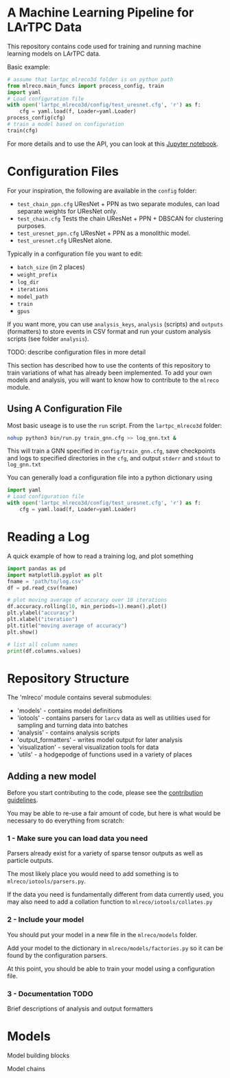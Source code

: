 # A Machine Learning Pipeline for LArTPC Data

This repository contains code used for training and running machine learning models on LArTPC data.

Basic example:
```python
# assume that lartpc_mlreco3d folder is on python path
from mlreco.main_funcs import process_config, train
import yaml
# Load configuration file
with open('lartpc_mlreco3d/config/test_uresnet.cfg', 'r') as f:
    cfg = yaml.load(f, Loader=yaml.Loader)
process_config(cfg)
# train a model based on configuration
train(cfg)
```
For more details and to use the API, you can look at this [Jupyter notebook](http://stanford.edu/~ldomine/Demo.html).

# Configuration Files

For your inspiration, the following are available in the `config` folder:
* `test_chain_ppn.cfg` UResNet + PPN as two separate modules, can load separate weights for UResNet only.
* `test_chain.cfg` Tests the chain UResNet + PPN + DBSCAN for clustering purposes.
* `test_uresnet_ppn.cfg` UResNet + PPN as a monolithic model.
* `test_uresnet.cfg` UResNet alone.


Typically in a configuration file you want to edit:
* `batch_size` (in 2 places)
* `weight_prefix`
* `log_dir`
* `iterations`
* `model_path`
* `train`
* `gpus`


If you want more, you can use `analysis_keys`, `analysis` (scripts) and `outputs` (formatters)
to store events in CSV format and run your custom analysis scripts (see folder `analysis`).

TODO: describe configuration files in more detail

This section has described how to use the contents of this repository to train variations of what has already been implemented.  To add your own models and analysis, you will want to know how to contribute to the `mlreco` module.

## Using A Configuration File

Most basic useage is to use the `run` script.  From the `lartpc_mlreco3d` folder:
```bash
nohup python3 bin/run.py train_gnn.cfg >> log_gnn.txt &
```
This will train a GNN specified in `config/train_gnn.cfg`, save checkpoints and logs to specified directories in the `cfg`, and output `stderr` and `stdout` to `log_gnn.txt`

You can generally load a configuration file into a python dictionary using
```python
import yaml
# Load configuration file
with open('lartpc_mlreco3d/config/test_uresnet.cfg', 'r') as f:
    cfg = yaml.load(f, Loader=yaml.Loader)
```

# Reading a Log

A quick example of how to read a training log, and plot something
```python
import pandas as pd
import matplotlib.pyplot as plt
fname = 'path/to/log.csv'
df = pd.read_csv(fname)

# plot moving average of accuracy over 10 iterations
df.accuracy.rolling(10, min_periods=1).mean().plot()
plt.ylabel("accuracy")
plt.xlabel("iteration")
plt.title("moving average of accuracy")
plt.show()

# list all column names
print(df.columns.values)
```


# Repository Structure

The 'mlreco' module contains several submodules:
* 'models' - contains model definitions
* 'iotools' - contains parsers for `larcv` data as well as utilities used for sampling and turning data into batches
* 'analysis' - contains analysis scripts
* 'output_formatters' - writes model output for later analysis
* 'visualization' - several visualization tools for data
* 'utils' - a hodgepodge of functions used in a variety of places

## Adding a new model

Before you start contributing to the code, please see the [contribution guidelines](contributing.md).

You may be able to re-use a fair amount of code, but here is what would be necessary to do everything from scratch:

### 1 - Make sure you can load data you need

Parsers already exist for a variety of sparse tensor outputs as well as particle outputs.

The most likely place you would need to add something is to `mlreco/iotools/parsers.py`.

If the data you need is fundamentally different from data currently used, you may also need to add a collation function to `mlreco/iotools/collates.py`

### 2 - Include your model

You should put your model in a new file in the `mlreco/models` folder.

Add your model to the dictionary in `mlreco/models/factories.py` so it can be found by the configuration parsers.

At this point, you should be able to train your model using a configuration file.

### 3 - Documentation TODO

Brief descriptions of analysis and output formatters

# Models

Model building blocks

Model chains
